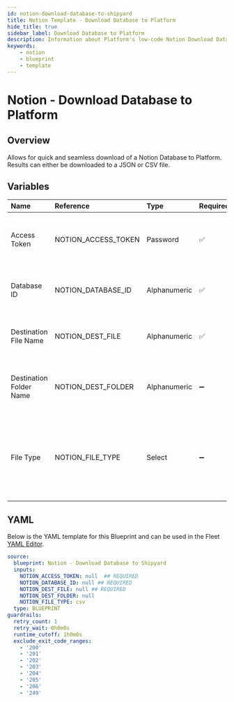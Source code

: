 ```yaml
---
id: notion-download-database-to-shipyard
title: Notion Template - Download Database to Platform
hide_title: true
sidebar_label: Download Database to Platform
description: Information about Platform's low-code Notion Download Database to Platform blueprint. Quickly download a Notion database to a CSV or JSON file 
keywords:
    - notion
    - blueprint
    - template
---
```


# Notion - Download Database to Platform

## Overview
Allows for quick and seamless download of a Notion Database to Platform. Results can either be downloaded to a JSON or CSV file. 

## Variables

| Name | Reference | Type | Required | Default | Options | Description |
|:-----|:----------|:-----|:---------|:--------|:--------|:------------|
| Access Token | NOTION_ACCESS_TOKEN  | Password |:white_check_mark: | - | - | The access token assigned to the integration created |
| Database ID | NOTION_DATABASE_ID  | Alphanumeric |:white_check_mark: | - | - | The ID of the notion database found in the URL |
| Destination File Name | NOTION_DEST_FILE  | Alphanumeric |:white_check_mark: | - | - | The name of the file to save the downloaded data |
| Destination Folder Name | NOTION_DEST_FOLDER  | Alphanumeric |:heavy_minus_sign: | - | - | The optional folder to store the downloaded data |
| File Type | NOTION_FILE_TYPE  | Select |:heavy_minus_sign: | `csv` | CSV: `csv`<br></br><br></br>JSON: `json`<br></br><br></br> | The file type to store results |


## YAML
Below is the YAML template for this Blueprint and can be used in the Fleet [YAML Editor](../../reference/fleets/yaml-editor.md).
```yaml
source:
  blueprint: Notion - Download Database to Shipyard
  inputs:
    NOTION_ACCESS_TOKEN: null  ## REQUIRED
    NOTION_DATABASE_ID: null ## REQUIRED
    NOTION_DEST_FILE: null ## REQUIRED
    NOTION_DEST_FOLDER: null
    NOTION_FILE_TYPE: csv
  type: BLUEPRINT
guardrails:
  retry_count: 1
  retry_wait: 0h0m0s
  runtime_cutoff: 1h0m0s
  exclude_exit_code_ranges:
    - '200'
    - '201'
    - '202'
    - '203'
    - '204'
    - '205'
    - '206'
    - '249'

```
